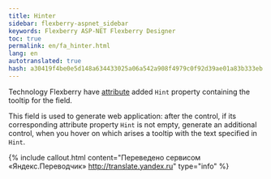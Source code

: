 ```yaml
---
title: Hinter
sidebar: flexberry-aspnet_sidebar
keywords: Flexberry ASP-NET Flexberry Designer
toc: true
permalink: en/fa_hinter.html
lang: en
autotranslated: true
hash: a30419f4be0e5d148a634433025a06a542a908f4979c0f92d39ae01a83b333eb
---
```


Technology Flexberry have [attribute](fo_attributes-class-data.html) added `Hint` property containing the tooltip for the field.

This field is used to generate web application: after the control, if its corresponding attribute property `Hint` is not empty, generate an additional control, when you hover on which arises a tooltip with the text specified in `Hint`.



{% include callout.html content="Переведено сервисом «Яндекс.Переводчик» <http://translate.yandex.ru>" type="info" %}